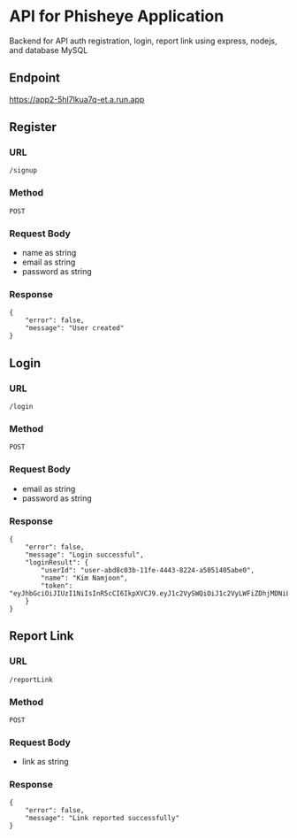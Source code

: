 
# API for Phisheye Application

Backend for API auth registration, login, report link using express, nodejs, and database MySQL 

Endpoint
--
https://app2-5hl7lkua7q-et.a.run.app

Register
--

### URL <br>
    /signup

### Method
    POST
    
### Request Body
   - name as string <br>
   - email as string <br>
   - password as string <br>

### Response
    {
        "error": false,
        "message": "User created"
    }

Login
--

### URL
    /login

### Method
    POST

### Request Body
- email as string <br>
- password as string <br>

### Response
    {
        "error": false,
        "message": "Login successful",
        "loginResult": {
            "userId": "user-abd8c03b-11fe-4443-8224-a5051405abe0",
            "name": "Kim Namjoon",
            "token": "eyJhbGciOiJIUzI1NiIsInR5cCI6IkpXVCJ9.eyJ1c2VySWQiOiJ1c2VyLWFiZDhjMDNiLTExZmUtNDQ0My04MjI0LWE1MDUxNDA1YWJlMCIsImlhdCI6MTcwMjg4MzkwMiwiZXhwIjoxNzAyODg3NTAyfQ.D222aquHmt4YhQ8rv4Ry3P8K4DRBIEQLOB2MVBIWHJg"
        }
    }

Report Link
--

### URL
    /reportLink

### Method
    POST

### Request Body
- link as string

### Response
    {
        "error": false,
        "message": "Link reported successfully"
    }
